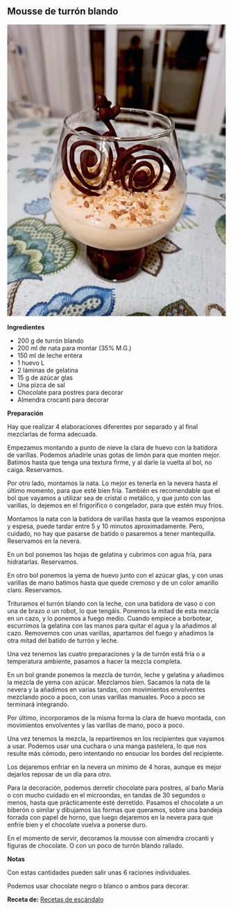 ## Mousse de turrón blando

![Mousse de turrón blando](../../uploads/images/mousse-de-turron-blando.jpg "Mousse de turrón blando")

**Ingredientes**

- 200 g de turrón blando
- 200 ml de nata para montar (35% M.G.)
- 150 ml de leche entera
- 1 huevo L
- 2 láminas de gelatina
- 15 g de azúcar glas
- Una pizca de sal
- Chocolate para postres para decorar
- Almendra crocanti para decorar

**Preparación**

Hay que realizar 4 elaboraciones diferentes por separado y al final mezclarlas de forma adecuada.

Empezamos montando a punto de nieve la clara de huevo con la batidora de varillas. Podemos añadirle unas gotas de limón para que monten mejor. Batimos hasta que tenga una textura firme, y al darle la vuelta al bol, no caiga. Reservamos.

Por otro lado, montamos la nata. Lo mejor es tenerla en la nevera hasta el último momento, para que esté bien fría. También es recomendable que el bol que vayamos a utilizar sea de cristal o metálico, y que junto con las varillas, lo dejemos en el frigorífico o congelador, para que estén muy fríos.

Montamos la nata con la batidora de varillas hasta que la veamos esponjosa y espesa, puede tardar entre 5 y 10 minutos aproximadamente. Pero, cuidado, no hay que pasarse de batido o pasaremos a tener mantequilla. Reservamos en la nevera.

En un bol ponemos las hojas de gelatina y cubrimos con agua fría, para hidratarlas. Reservamos.

En otro bol ponemos la yema de huevo junto con el azúcar glas, y con unas varillas de mano batimos hasta que quede cremoso y de un color amarillo claro. Reservamos.

Trituramos el turrón blando con la leche, con una batidora de vaso o con una de brazo o un robot, lo que tengáis. Ponemos la mitad de esta mezcla en un cazo, y lo ponemos a fuego medio. Cuando empiece a borbotear, escurrimos la gelatina con las manos para quitar el agua y la añadimos al cazo. Removemos con unas varillas, apartamos del fuego y añadimos la otra mitad del batido de turrón y leche.

Una vez tenemos las cuatro preparaciones y la de turrón está fría o a temperatura ambiente, pasamos a hacer la mezcla completa.

En un bol grande ponemos la mezcla de turrón, leche y gelatina y añadimos la mezcla de yema con azúcar. Mezclamos bien. Sacamos la nata de la nevera y la añadimos en varias tandas, con movimientos envolventes mezclando poco a poco, con unas varillas manuales. Poco a poco se terminará integrando.

Por último, incorporamos de la misma forma la clara de huevo montada, con movimientos envolventes y las varillas de mano, poco a poco.

Una vez tenemos la mezcla, la repartiremos en los recipientes que vayamos a usar. Podemos usar una cuchara o una manga pastelera, lo que nos resulte más cómodo, pero intentando no ensuciar los bordes del recipiente.

Los dejaremos enfriar en la nevera un mínimo de 4 horas, aunque es mejor dejarlos reposar de un día para otro.

Para la decoración, podemos derretir chocolate para postres, al baño María o con mucho cuidado en el microondas, en tandas de 30 segundos o menos, hasta que prácticamente esté derretido. Pasamos el chocolate a un biberón o similar y dibujamos las formas que queramos, sobre una bandeja forrada con papel de horno, que luego dejaremos en la nevera para que enfríe bien y el chocolate vuelva a ponerse duro.

En el momento de servir, decoramos la mousse con almendra crocanti y figuras de chocolate. O con un poco de turrón blando rallado. 

**Notas**

Con estas cantidades pueden salir unas 6 raciones individuales.

Podemos usar chocolate negro o blanco o ambos para decorar.

**Receta de:** [Recetas de escándalo](https://www.recetasdeescandalo.com/mousse-de-turron-blando-deliciosa-y-esponjosa/)